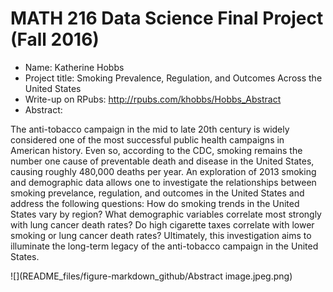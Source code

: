 MATH 216 Data Science Final Project (Fall 2016)
================

-   Name: Katherine Hobbs
-   Project title: Smoking Prevalence, Regulation, and Outcomes Across the United States
-   Write-up on RPubs: <http://rpubs.com/khobbs/Hobbs_Abstract>
-   Abstract:

The anti-tobacco campaign in the mid to late 20th century is widely considered one of the most successful public health campaigns in American history. Even so, according to the CDC, smoking remains the number one cause of preventable death and disease in the United States, causing roughly 480,000 deaths per year. An exploration of 2013 smoking and demographic data allows one to investigate the relationships between smoking prevelance, regulation, and outcomes in the United States and address the following questions: How do smoking trends in the United States vary by region? What demographic variables correlate most strongly with lung cancer death rates? Do high cigarette taxes correlate with lower smoking or lung cancer death rates? Ultimately, this investigation aims to illuminate the long-term legacy of the anti-tobacco campaign in the United States.

![](README_files/figure-markdown_github/Abstract image.jpeg.png)


